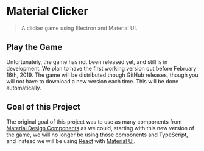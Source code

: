 # Material Clicker
> A clicker game using Electron and Material UI.

## Play the Game
Unfortunately, the game has not been released yet, and still is in development. We plan to
have the first working version out before February 16th, 2019. The game will be
distributed though GitHub releases, though you will not have to download a new version
each time. This will be done automatically.

## Goal of this Project
The original goal of this project was to use as many components from
[Material Design Components](https://material.io/develop/web/) as we could, starting with
this new version of the game, we will no longer be using those components and TypeScript,
and instead we will be using [React](https://reactjs.org/) with
[Material UI](https://material-ui.com).
